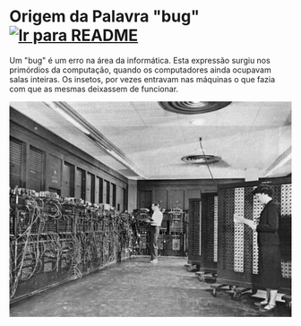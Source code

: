 # Origem da Palavra "bug" &nbsp; [![Ir para README](https://img.shields.io/badge/Indice-Verde?style=for-the-badge)](../README.md#indice)

Um "bug" é um erro na área da informática. Esta expressão surgiu nos primórdios da computação, quando os computadores ainda ocupavam salas inteiras. Os insetos, por vezes entravam nas máquinas o que fazia com que as mesmas deixassem de funcionar.

![alt text](../img/bug.png)
